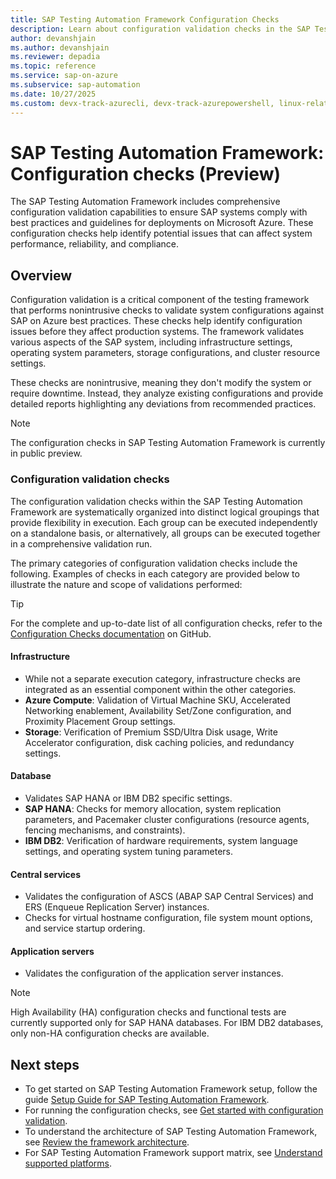 ```yaml
---
title: SAP Testing Automation Framework Configuration Checks
description: Learn about configuration validation checks in the SAP Testing Automation Framework
author: devanshjain
ms.author: devanshjain
ms.reviewer: depadia
ms.topic: reference
ms.service: sap-on-azure
ms.subservice: sap-automation
ms.date: 10/27/2025
ms.custom: devx-track-azurecli, devx-track-azurepowershell, linux-related-content
---
```


# SAP Testing Automation Framework: Configuration checks (Preview)

The SAP Testing Automation Framework includes comprehensive configuration validation capabilities to ensure SAP systems comply with best practices and guidelines for deployments on Microsoft Azure. These configuration checks help identify potential issues that can affect system performance, reliability, and compliance.

## Overview

Configuration validation is a critical component of the testing framework that performs nonintrusive checks to validate system configurations against SAP on Azure best practices. These checks help identify configuration issues before they affect production systems. The framework validates various aspects of the SAP system, including infrastructure settings, operating system parameters, storage configurations, and cluster resource settings.

These checks are nonintrusive, meaning they don't modify the system or require downtime. Instead, they analyze existing configurations and provide detailed reports highlighting any deviations from recommended practices.

> [!NOTE]
> The configuration checks in SAP Testing Automation Framework is currently in public preview.

### Configuration validation checks

The configuration validation checks within the SAP Testing Automation Framework are systematically organized into distinct logical groupings that provide flexibility in execution. Each group can be executed independently on a standalone basis, or alternatively, all groups can be executed together in a comprehensive validation run. 

The primary categories of configuration validation checks include the following. Examples of checks in each category are provided below to illustrate the nature and scope of validations performed:

> [!TIP]
> For the complete and up-to-date list of all configuration checks, refer to the [Configuration Checks documentation](https://github.com/Azure/sap-automation-qa/blob/main/docs/CONFIGURATION_CHECKS.md) on GitHub.

#### Infrastructure

- While not a separate execution category, infrastructure checks are integrated as an essential component within the other categories.
- **Azure Compute**: Validation of Virtual Machine SKU, Accelerated Networking enablement, Availability Set/Zone configuration, and Proximity Placement Group settings.
- **Storage**: Verification of Premium SSD/Ultra Disk usage, Write Accelerator configuration, disk caching policies, and redundancy settings.

#### Database

- Validates SAP HANA or IBM DB2 specific settings.
- **SAP HANA**: Checks for memory allocation, system replication parameters, and Pacemaker cluster configurations (resource agents, fencing mechanisms, and constraints).
- **IBM DB2**: Verification of hardware requirements, system language settings, and operating system tuning parameters.

#### Central services

- Validates the configuration of ASCS (ABAP SAP Central Services) and ERS (Enqueue Replication Server) instances.
- Checks for virtual hostname configuration, file system mount options, and service startup ordering.

#### Application servers

- Validates the configuration of the application server instances.

> [!NOTE]
> High Availability (HA) configuration checks and functional tests are currently supported only for SAP HANA databases. For IBM DB2 databases, only non-HA configuration checks are available.

## Next steps

- To get started on SAP Testing Automation Framework setup, follow the guide [Setup Guide for SAP Testing Automation Framework](https://github.com/Azure/sap-automation-qa/blob/main/docs/SETUP.MD).
- For running the configuration checks, see [Get started with configuration validation](https://github.com/Azure/sap-automation-qa/tree/main/docs/CONFIGURATION_CHECKS.md).
- To understand the architecture of SAP Testing Automation Framework, see [Review the framework architecture](testing-framework-architecture.md).
- For SAP Testing Automation Framework support matrix, see [Understand supported platforms](testing-framework-supportability.md).

